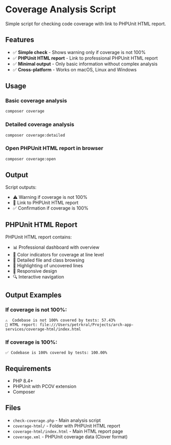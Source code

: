 # Coverage Analysis Script

Simple script for checking code coverage with link to PHPUnit HTML report.

## Features

- ✅ **Simple check** - Shows warning only if coverage is not 100%
- ✅ **PHPUnit HTML report** - Link to professional PHPUnit HTML report
- ✅ **Minimal output** - Only basic information without complex analysis
- ✅ **Cross-platform** - Works on macOS, Linux and Windows

## Usage

### Basic coverage analysis
```bash
composer coverage
```

### Detailed coverage analysis
```bash
composer coverage:detailed
```

### Open PHPUnit HTML report in browser
```bash
composer coverage:open
```

## Output

Script outputs:
- ⚠️ Warning if coverage is not 100%
- 📄 Link to PHPUnit HTML report
- ✅ Confirmation if coverage is 100%

## PHPUnit HTML Report

PHPUnit HTML report contains:
- 📊 Professional dashboard with overview
- 🎨 Color indicators for coverage at line level
- 📁 Detailed file and class browsing
- 📍 Highlighting of uncovered lines
- 📱 Responsive design
- 🔍 Interactive navigation

## Output Examples

### If coverage is not 100%:
```
⚠️  Codebase is not 100% covered by tests: 57.43%
📄 HTML report: file:///Users/petrkral/Projects/arch-app-services/coverage-html/index.html
```

### If coverage is 100%:
```
✅ Codebase is 100% covered by tests: 100.00%
```

## Requirements

- PHP 8.4+
- PHPUnit with PCOV extension
- Composer

## Files

- `check-coverage.php` - Main analysis script
- `coverage-html/` - Folder with PHPUnit HTML report
- `coverage-html/index.html` - Main HTML report page
- `coverage.xml` - PHPUnit coverage data (Clover format)
